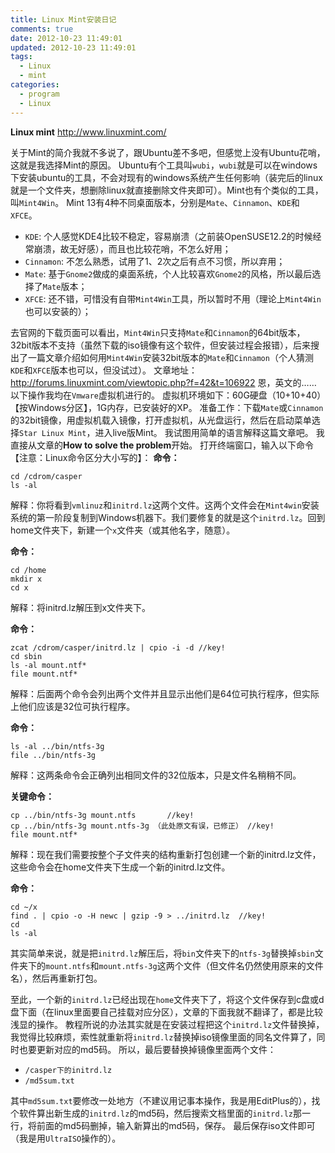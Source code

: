 ```yaml
---
title: Linux Mint安装日记
comments: true
date: 2012-10-23 11:49:01
updated: 2012-10-23 11:49:01
tags:
  - Linux
  - mint
categories:
  - program
  - Linux
---
```


**Linux mint**
http://www.linuxmint.com/

<!-- more -->

关于Mint的简介我就不多说了，跟Ubuntu差不多吧，但感觉上没有Ubuntu花哨，这就是我选择Mint的原因。
Ubuntu有个工具叫`wubi`，`wubi`就是可以在windows下安装ubuntu的工具，不会对现有的windows系统产生任何影响（装完后的linux就是一个文件夹，想删除linux就直接删除文件夹即可）。Mint也有个类似的工具，叫`Mint4Win`。
Mint 13有4种不同桌面版本，分别是`Mate`、`Cinnamon`、`KDE`和`XFCE`。
+ `KDE`: 个人感觉KDE4比较不稳定，容易崩溃（之前装OpenSUSE12.2的时候经常崩溃，故无好感），而且也比较花哨，不怎么好用；
+ `Cinnamon`: 不怎么熟悉，试用了1、2次之后有点不习惯，所以弃用；
+ `Mate`: 基于`Gnome2`做成的桌面系统，个人比较喜欢`Gnome2`的风格，所以最后选择了`Mate`版本；
+ `XFCE`: 还不错，可惜没有自带`Mint4Win`工具，所以暂时不用（理论上`Mint4Win`也可以安装的）；

去官网的下载页面可以看出，`Mint4Win`只支持`Mate`和`Cinnamon`的64bit版本，32bit版本不支持（虽然下载的iso镜像有这个软件，但安装过程会报错），后来搜出了一篇文章介绍如何用`Mint4Win`安装32bit版本的`Mate`和`Cinnamon`（个人猜测`KDE`和`XFCE`版本也可以，但没试过）。
文章地址：http://forums.linuxmint.com/viewtopic.php?f=42&t=106922
恩，英文的……
以下操作我均在`Vmware`虚拟机进行的。
虚拟机环境如下：60G硬盘（10+10+40）【按Windows分区】，1G内存，已安装好的XP。
准备工作：下载`Mate`或`Cinnamon`的32bit镜像，用虚拟机载入镜像，打开虚拟机，从光盘运行，然后在启动菜单选择`Star Linux Mint`，进入live版Mint。
我试图用简单的语言解释这篇文章吧。
我直接从文章的**How to solve the problem**开始。
打开终端窗口，输入以下命令【注意：Linux命令区分大小写的】：
**命令：**
```shell
cd /cdrom/casper
ls -al
```
解释：你将看到`vmlinuz`和`initrd.lz`这两个文件。这两个文件会在`Mint4win`安装系统的第一阶段复制到Windows机器下。我们要修复的就是这个`initrd.lz`。回到home文件夹下，新建一个`x`文件夹（或其他名字，随意）。

**命令：**
```shell
cd /home
mkdir x
cd x
```
解释：将initrd.lz解压到x文件夹下。

**命令：**
```shell
zcat /cdrom/casper/initrd.lz | cpio -i -d //key!
cd sbin
ls -al mount.ntf*
file mount.ntf*
```
解释：后面两个命令会列出两个文件并且显示出他们是64位可执行程序，但实际上他们应该是32位可执行程序。

**命令：**
```shell
ls -al ../bin/ntfs-3g
file ../bin/ntfs-3g
```
解释：这两条命令会正确列出相同文件的32位版本，只是文件名稍稍不同。

**关键命令：**
```shell
cp ../bin/ntfs-3g mount.ntfs       //key!
cp ../bin/ntfs-3g mount.ntfs-3g （此处原文有误，已修正） //key!
file mount.ntf*
```
解释：现在我们需要按整个子文件夹的结构重新打包创建一个新的initrd.lz文件，这些命令会在home文件夹下生成一个新的initrd.lz文件。

**命令：**
```shell
cd ~/x
find . | cpio -o -H newc | gzip -9 > ../initrd.lz  //key!
cd
ls -al
```

其实简单来说，就是把`initrd.lz`解压后，将`bin`文件夹下的`ntfs-3g`替换掉`sbin`文件夹下的`mount.ntfs`和`mount.ntfs-3g`这两个文件（但文件名仍然使用原来的文件名），然后再重新打包。

至此，一个新的`initrd.lz`已经出现在`home`文件夹下了，将这个文件保存到c盘或d盘下面（在linux里面要自己挂载对应分区），文章的下面我就不翻译了，都是比较浅显的操作。
教程所说的办法其实就是在安装过程把这个`initrd.lz`文件替换掉，我觉得比较麻烦，索性就重新将`initrd.lz`替换掉iso镜像里面的同名文件算了，同时也要更新对应的md5码。
所以，最后要替换掉镜像里面两个文件：
+ `/casper下的initrd.lz`
+ `/md5sum.txt`

其中`md5sum.txt`要修改一处地方（不建议用记事本操作，我是用EditPlus的），找个软件算出新生成的`initrd.lz`的md5码，然后搜索文档里面的`initrd.lz`那一行，将前面的md5码删掉，输入新算出的md5码，保存。
最后保存iso文件即可（我是用`UltraISO`操作的）。
